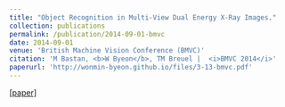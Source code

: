 ```yaml
---
title: "Object Recognition in Multi-View Dual Energy X-Ray Images."
collection: publications
permalink: /publication/2014-09-01-bmvc
date: 2014-09-01
venue: 'British Machine Vision Conference (BMVC)'
citation: 'M Bastan, <b>W Byeon</b>, TM Breuel |  <i>BMVC 2014</i>'
paperurl: 'http://wonmin-byeon.github.io/files/3-13-bmvc.pdf'
---
```

[[paper]](http://wonmin-byeon.github.io/files/3-13-bmvc.pdf)
